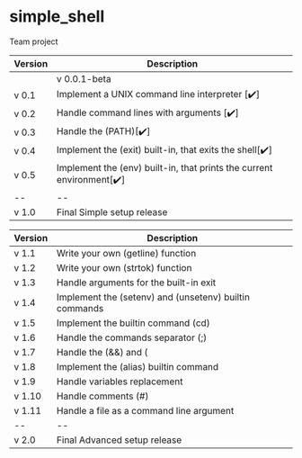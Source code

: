 # simple_shell
Team project

| Version | Description |
| -- | -- |
||v 0.0.1-beta | Test code that passes the Betty checks [✔️] |
|v 0.1 | Implement a UNIX command line interpreter [✔️]|
|v 0.2 | Handle command lines with arguments [✔️]|
|v 0.3 | Handle the (PATH)[✔️]|
|v 0.4 | Implement the (exit) built-in, that exits the shell[✔️]|
|v 0.5 | Implement the (env) built-in, that prints the current environment[✔️]|
| -- | -- |
|v 1.0 | Final Simple setup release|

| Version | Description |
| -- | -- |
|v 1.1 | Write your own (getline) function|
|v 1.2 | Write your own (strtok) function|
|v 1.3 | Handle arguments for the built-in exit|
|v 1.4 | Implement the (setenv) and (unsetenv) builtin commands|
|v 1.5 | Implement the builtin command (cd)|
|v 1.6 | Handle the commands separator (;)|
|v 1.7 | Handle the (&&) and (||) shell logical operators|
|v 1.8 | Implement the (alias) builtin command|
|v 1.9 | Handle variables replacement|
|v 1.10 | Handle comments (#)|
|v 1.11 | Handle a file as a command line argument|
| -- | -- |
|v 2.0 | Final Advanced setup release|